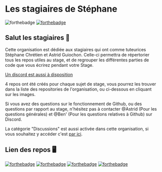 # Les stagiaires de Stéphane

![forthebadge](https://benjamin-s.fr/images/by-les-stagiaires.svg) [![forthebadge](https://benjamin-s.fr/images/for-stephane.svg)](https://sites.google.com/site/stephanegchretien/home)
## Salut les stagiaires 👋

Cette organisation est dédiée aux stagiaires qui ont comme tuteurices Stéphane Chrétien et Astrid Guiochon.
Celle-ci permettra de répertorier tous les repos utiles au stage, et de regrouper les différentes parties de code que vous écrirez pendant votre Stage.

[Un discord est aussi à disposition](https://discord.gg/KVT8KkfcqN)

4 repos ont été créés pour chaque sujet de stage, vous pourrez les trouver dans la liste des repositories de l'organisation, ou ci-dessous en cliquant sur les images.

Si vous avez des questions sur le fonctionnement de Github, ou des questions par rapport au stage, n'hésitez pas à contacter @Astrid (Pour les questions générales) et  @Ben' (Pour les questions relatives à Github) sur Discord.

La catégorie "Discussions" est aussi activée dans cette organisation, si vous souhaitez y accéder c'est [par ici](https://github.com/orgs/StagiairesMIASHS/discussions/c).

## Lien des repos :desktop_computer:


[![forthebadge](https://benjamin-s.fr/images/repo-tweets.svg)](https://github.com/StagiairesMIASHS/Stage-TweetsNMF)
[![forthebadge](https://benjamin-s.fr/images/repo-mouvements-oculaires.svg)](https://github.com/StagiairesMIASHS/Stage-MouvementOculaires)
[![forthebadge](https://benjamin-s.fr/images/repo-covid.svg)](https://github.com/StagiairesMIASHS/Stage-AnalyseCovid)
[![forthebadge](https://benjamin-s.fr/images/repo-cross-fit.svg)](https://github.com/StagiairesMIASHS/Stage-CrossFitSignature)
